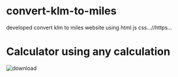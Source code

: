 # convert-klm-to-miles
developed convert klm to miles website using html js css...//https...

<h1>Calculator using any calculation</h1>

![download](https://user-images.githubusercontent.com/114743961/227710829-2ac7e5bf-3b6e-46ad-93d5-9da70904b8e0.png)


